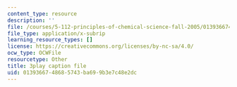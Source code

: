 ```yaml
---
content_type: resource
description: ''
file: /courses/5-112-principles-of-chemical-science-fall-2005/0139366748685743ba699b3e7c48e2dc_M8QoJojEklw.vtt
file_type: application/x-subrip
learning_resource_types: []
license: https://creativecommons.org/licenses/by-nc-sa/4.0/
ocw_type: OCWFile
resourcetype: Other
title: 3play caption file
uid: 01393667-4868-5743-ba69-9b3e7c48e2dc
---
```

